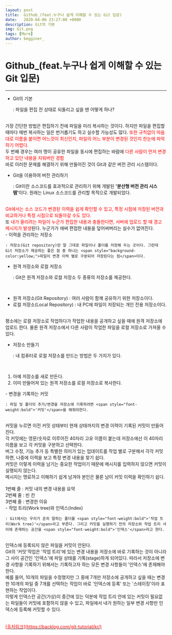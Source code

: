 ```yaml
---
layout: post
title:  Github_(feat.누구나 쉽게 이해할 수 있는 Git 입문)
date:   2020-04-06 23:27:00 +0000
description: Git의 기본
img: Git.png
tags: [More]
author: begginer_
---
```


# Github_(feat.누구나 쉽게 이해할 수 있는 Git 입문)

---

- Git의 기본

    : 파일을 편집 전 상태로 되돌리고 싶을 땐 어떻게 하나?
<br>
    가장 간단한 방법은 편집하기 전에 파일을 미리 복사하는 것이다. 하지만 파일을 편집할 때마다 매번 복사하는 일은 번거롭기도 하고 실수할 가능성도 많다. <span style="color:red;">또한 규칙없이 마음대로 이름을 붙이면 어느것이 최신인지, 파일의 어느 부분이 변경된 것인지 한눈에 파악하기 어렵다.</span>
<br>
    두 번째 경우는 여러 명이 공유한 파일을 동시에 편집하는 바람에 <span style="color:red;">다른 사람이 먼저 변경하고 있던 내용을 지워버린 경험</span>
<br>
    바로 이러한 문제를 해결하기 위해 만들어진 것이 Git과 같은 버전 관리 시스템이다.

- Git을 이용하여 버전 관리하기

    : Git이란 소스코드를 효과적으로 관리하기 위해 개발된 <span style="font-weight:bold;">'분산형 버전 관리 시스템'</span>이다. 원래는 Linux 소스코드를 관리할 목적으로 개발되었다.
<br>
    <span style="color:red;">Git에서는 소스 코드가 변경된 이력을 쉽게 확인할 수 있고, 특정 시점에 저장된 버전과 비교하거나 특정 시점으로 되돌아갈 수도 있다.</span>
<br>
    또 <span style="color:red;">내가 올리려는 파일이 누군가 편집한 내용과 충돌한다면, 서버에 업로드 할 때 경고 메시지가 발생</span>된다. 누군가가 애써 편접한 내용을 덮어써버리는 실수가 없어진다. 
<br>
- 이력을 관리하는 저장소

    : 저장소(Git repository)란 말 그대로 파일이나 폴더를 저장해 두는 곳이다. 그런데 Git 저장소가 제공하는 좋은 점 중 하나는 <span style="background-color:yellow;">파일이 변경 이력 별로 구분되어 저장된다는 점</span>이다.

- 원격 저장소와 로컬 저장소

    : Git은 원격 저장소와 로컬 저장소 두 종류의 저장소를 제공한다. 
<br>
<ul>
    <li>원격 저장소(Git Repository) : 여러 사람이 함께 공유하기 위한 저장소이다.</li>
    <li>로컬 저장소(Local Repository) : 내 PC에 파일이 저장되는 개인 전용 저장소이다.</li>
</ul>
<br>
    평소에는 로컬 저장소로 작업하다가 작업한 내용을 공개하고 싶을 때에 원격 저장소에 업로드 한다. 물론 원격 저장소에서 다른 사람이 작업한 파일을 로컬 저장소로 가져올 수 있다.

- 저장소 만들기

    : 내 컴퓨터로 로컬 저장소를 만드는 방법은 두 가지가 있다.
<br>
<ol>
    <li>아예 저장소를 새로 만든다.</li>
    <li>이미 만들어져 있는 원격 저장소를 로컬 저장소로 복사한다.</li>
</ol>
- 변경을 기록하는 커밋

    : 파일 및 폴더의 추가/변경을 저장소에 기록하려면 <span style="font-weight:bold">'커밋'</span>을 해줘야한다.
<br>
    커밋을 누르면 이전 커밋 상태부터 현재 상태까지의 변경 이력이 기록된 커밋이 만들어진다.
<br>
    각 커밋에는 영문/숫자로 이루어진 40자리 고유 이름이 붙는데 저장소에선 이 40자리 이름을 보고 각 커밋을 구분하고 선택한다.
<br>
    버그 수정, 기능 추가 등 특별한 의미가 있는 업데이트를 작업 별로 구분해서 각각 커밋하면, 나중에 이력을 보고 특정 변경 내용을 찾기 쉽다.
<br>
    커밋은 이렇게 이력을 남기는 중요한 작업이기 때문에 메시지를 입력하지 않으면 커밋이 실행되지 않는다.
<br>
    메시지는 명료하고 이해하기 쉽게 남겨야 본인은 물론 남이 커밋 이력을 확인하기 쉽다. 
<br>
    <Git에서 권장하는 메시지 형식>
<br>
    1번째 줄 : 커밋 내의 변경 내용을 요약<br>
    2번째 줄 : 빈 칸<br>
    3번째 줄 : 변경한 이유
<br>
- 작업 트리(Work tree)와 인덱스(Index)

    : Git에서는 우리가 흔히 말하는 폴더를 <span style="font-weight:bold">'작업 트리(Work tree)'</span>라고 부른다. 그리고 커밋을 실행하기 전의 저장소와 작업 트리 사이에 존재하는 공간을 <span style="font-weight:bold">'인덱스'</span>라고 한다.
<br>
    인덱스에 등록되지 않은 파일을 커밋이 안된다.
<br>
    Git의 '커밋'작업은 '작업 트리'에 있는 변경 내용을 저장소에 바로 기록하는 것이 아니라 그 사이 공간인 '인덱스'에 파일 상태를 기록(stage)하게 되어있다. 따라서 저장소에 변경 사항을 기록하기 위해서는 기록하고자 하는 모든 변경 사항들이 '인덱스'에 존재해야 한다.
<br>
    예를 들어, 10개의 파일을 수정했지만 그 중에 7개만 저장소에 공개하고 싶을 때는 변경한 10개의 파일 중 7개를 선택하는 작업이 바로 '인덱스에 등록' 또는 '스테이징'이라 표현하는 작업이다. 
<br>
    이렇게 인덱스란 공간(가상)이 중간에 있는 덕분에 작업 트리 안에 있는 커밋이 필요없는 파일들이 커밋에 포함하지 않을 수 있고, 파일에서 내가 원하는 일부 변경 사항만 인덱스에 등록해 커밋할 수 있다.
<br><br><br>
<u><span style="color:red;">[출처링크](https://backlog.com/git-tutorial/kr/)</span></u>